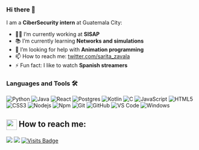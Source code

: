 ### Hi there 👋


I am a **CiberSecurity intern** at Guatemala City:

- 👨‍💻 I’m currently working at **SISAP**
- 📚  I’m currently learning **Networks and simulations**
- 🤔 I’m looking for help with **Animation programming**
- 📫 How to reach me: [twitter.com/sarita_zavala](https://twitter.com/sarita_zavala)
- ⚡ Fun fact: I like to watch **Spanish streamers** 

### Languages and Tools 🛠 

![Python](http://img.shields.io/badge/-Python-3776AB?style=flat-square&logo=python&logoColor=ffffff)
![Java](http://img.shields.io/badge/-Java-007396?style=flat-square&logo=java&logoColor=ffffff)
![React](https://img.shields.io/badge/-React-61DAFB?style=flat-square&logo=react&logoColor=ffffff)
![Postgres](http://img.shields.io/badge/-Postgres-336791?style=flat-square&logo=PostgreSQL&logoColor=ffffff)
![Kotlin](http://img.shields.io/badge/-Kotlin-0095D5?style=flat-square&logo=Kotlin&logoColor=ffffff)
![C](http://img.shields.io/badge/-C-A8B9CC?style=flat-square&logo=c&logoColor=ffffff)
![JavaScript](https://img.shields.io/badge/-JavaScript-%23F7DF1C?style=flat-square&logo=javascript&logoColor=000000&labelColor=%23F7DF1C&color=%23FFCE5A)
![HTML5](https://img.shields.io/badge/-HTML5-%23E44D27?style=flat-square&logo=html5&logoColor=ffffff)
![CSS3](https://img.shields.io/badge/-CSS3-%231572B6?style=flat-square&logo=css3)
![Nodejs](https://img.shields.io/badge/-Nodejs-339933?style=flat-square&logo=Node.js&logoColor=ffffff)
![Npm](https://img.shields.io/badge/-npm-CB3837?style=flat-square&logo=npm)
![Git](https://img.shields.io/badge/-Git-%23F05032?style=flat-square&logo=git&logoColor=%23ffffff)
![GitHub](https://img.shields.io/badge/-GitHub-181717?style=flat-square&logo=github)
![VS Code](http://img.shields.io/badge/-VS%20Code-007ACC?style=flat-square&logo=visual-studio-code&logoColor=ffffff)
![Windows](http://img.shields.io/badge/-Windows-0078D6?style=flat-square&logo=windows&logoColor=ffffff)

<summary><h2><img src="https://emojis.slackmojis.com/emojis/images/1579216111/7550/pikachu_wave.gif?1579216111" align="center" width="28" /> How to reach me: </h2></summary>
<p align = "center">
 
[<img src="https://img.shields.io/badge/twitter-%231DA1F2.svg?&style=for-the-badge&logo=twitter&logoColor=white" />](https://twitter.com/sarita_zavala)
[<img src="https://img.shields.io/badge/linkedin-%230077B5.svg?&style=for-the-badge&logo=linkedin&logoColor=white" />](https://www.linkedin.com/in/sara-zavala-0942091ba/)
[![Visits Badge](https://badges.pufler.dev/visits/RahulMahesh62/RahulMahesh62?style=for-the-badge)](https://github.com/saritazavala)

</p>
